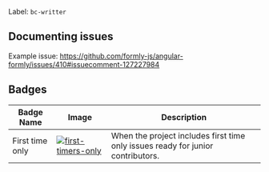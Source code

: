 

Label: `bc-writter`

## Documenting issues

Example issue:
https://github.com/formly-js/angular-formly/issues/410#issuecomment-127227984

## Badges

| Badge Name  | Image | Description |
| ------      | ----  | ----        |
| First time only | [![first-timers-only](https://img.shields.io/badge/first--timers--only-friendly-blue.svg?style=flat-square)](https://www.firsttimersonly.com/) | When the project includes first time only issues ready for junior contributors. |
